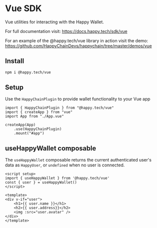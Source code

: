 # Vue SDK

Vue utilities for interacting with the Happy Wallet. 

For full documentation visit: https://docs.happy.tech/sdk/vue

For an example of the @happy.tech/vue library in action visit the demo: https://github.com/HappyChainDevs/happychain/tree/master/demos/vue

## Install

```sh
npm i @happy.tech/vue
```

## Setup

Use the `HappyChainPlugin` to provide wallet functionality to your Vue app

```tsx
import { HappyChainPlugin } from "@happy.tech/vue"
import { createApp } from "vue"
import App from "./App.vue"

createApp(App)
    .use(HappyChainPlugin)
    .mount("#app")
```

## useHappyWallet composable

The `useHappyWallet` composable returns the current authenticated user's data as
`HappyUser`, or `undefined` when no user is connected.

```vue
<script setup>
import { useHappyWallet } from '@happy.tech/vue'
const { user } = useHappyWallet()
</script>

<template>
<div v-if="user"> 
    <h1>{{ user.name }}</h1>
    <h2>{{ user.address}}</h2>
    <img :src="user.avatar" />
</div>
</template>
```
